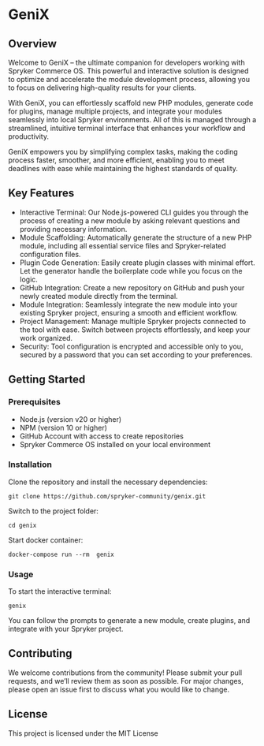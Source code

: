 # GeniX

## Overview

Welcome to GeniX – the ultimate companion for developers working with Spryker Commerce OS.
This powerful and interactive solution is designed to optimize and accelerate the module development process, allowing you to focus on delivering high-quality results for your clients.

With GeniX, you can effortlessly scaffold new PHP modules, generate code for plugins, manage multiple projects, and integrate your modules seamlessly into local Spryker environments.
All of this is managed through a streamlined, intuitive terminal interface that enhances your workflow and productivity.

GeniX empowers you by simplifying complex tasks, making the coding process faster, smoother, and more efficient, enabling you to meet deadlines with ease while maintaining the highest standards of quality.

## Key Features

* Interactive Terminal: Our Node.js-powered CLI guides you through the process of creating a new module by asking relevant questions and providing necessary information.
* Module Scaffolding: Automatically generate the structure of a new PHP module, including all essential service files and Spryker-related configuration files.
* Plugin Code Generation: Easily create plugin classes with minimal effort. Let the generator handle the boilerplate code while you focus on the logic.
* GitHub Integration: Create a new repository on GitHub and push your newly created module directly from the terminal.
* Module Integration: Seamlessly integrate the new module into your existing Spryker project, ensuring a smooth and efficient workflow.
* Project Management: Manage multiple Spryker projects connected to the tool with ease. Switch between projects effortlessly, and keep your work organized.
* Security: Tool configuration is encrypted and accessible only to you, secured by a password that you can set according to your preferences.

## Getting Started

### Prerequisites

* Node.js (version v20 or higher)
* NPM (version 10 or higher)
* GitHub Account with access to create repositories
* Spryker Commerce OS installed on your local environment

### Installation

Clone the repository and install the necessary dependencies:

    git clone https://github.com/spryker-community/genix.git

Switch to the project folder:

    cd genix


Start docker container:

    docker-compose run --rm  genix


### Usage

To start the interactive terminal:

    genix

You can follow the prompts to generate a new module, create plugins, and integrate with your Spryker project.

## Contributing

We welcome contributions from the community! Please submit your pull requests, and we’ll review them as soon as possible.
For major changes, please open an issue first to discuss what you would like to change.

## License

This project is licensed under the MIT License
